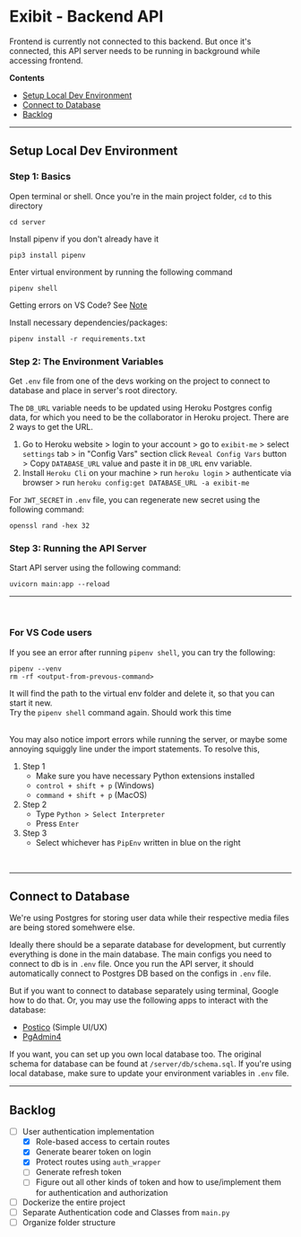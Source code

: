 # Exibit - Backend API

Frontend is currently not connected to this backend. But once it's connected, this API server needs to be running in background while accessing frontend.

**Contents**
- [Setup Local Dev Environment](#setup-local-dev-environment)
- [Connect to Database](#connect-to-database)
- [Backlog](#backlog)

---
## Setup Local Dev Environment


### Step 1: Basics
Open terminal or shell. Once you're in the main project folder, `cd` to this directory
```
cd server
```

Install pipenv if you don't already have it 
```
pip3 install pipenv
```

Enter virtual environment by running the following command
```
pipenv shell
```
Getting errors on VS Code? See [Note](#for-vs-code-users)

Install necessary dependencies/packages:
```
pipenv install -r requirements.txt   
```

### Step 2: The Environment Variables
Get `.env` file from one of the devs working on the project to connect to database and place in server's root directory.  

The `DB_URL` variable needs to be updated using Heroku Postgres config data, for which you need to be the collaborator in Heroku project. There are 2 ways to get the URL.

1. Go to Heroku website > login to your account > go to `exibit-me` > select `settings` tab > in "Config Vars" section click `Reveal Config Vars` button > Copy `DATABASE_URL` value and paste it in `DB_URL` env variable.
2. Install `Heroku Cli` on your machine > run `heroku login` > authenticate via browser > run `heroku config:get DATABASE_URL -a exibit-me`

For `JWT_SECRET` in `.env` file, you can regenerate new secret using the following command:
```
openssl rand -hex 32
```


### Step 3: Running the API Server
Start API server using the following command:
```
uvicorn main:app --reload  
```

---

<br/>

### For VS Code users
If you see an error after running `pipenv shell`, you can try the following:
```
pipenv --venv
rm -rf <output-from-prevous-command>
```
It will find the path to the virtual env folder and delete it, so that you can start it new.   
Try the `pipenv shell` command again. Should work this time

<br/>  
You may also notice import errors while running the server, or maybe some annoying squiggly line under the import statements. To resolve this,

1. Step 1
   - Make sure you have necessary Python extensions installed
   - `control + shift + p` (Windows)   
   - `command + shift + p` (MacOS)
2. Step 2
   - Type `Python > Select Interpreter`  
   - Press `Enter`
3. Step 3
   - Select whichever has `PipEnv` written in blue on the right

<br/>

---

## Connect to Database

We're using Postgres for storing user data while their respective media files are being stored somehwere else.  

Ideally there should be a separate database for development, but currently everything is done in the main database. The main configs you need to connect to db is in `.env` file. Once you run the API server, it should automatically connect to Postgres DB based on the configs in `.env` file.    

But if you want to connect to database separately using terminal, Google how to do that. Or, you may use the following apps to interact with the database:
- [Postico](https://eggerapps.at/postico/) (Simple UI/UX)
- [PgAdmin4](https://www.pgadmin.org/)

If you want, you can set up you own local database too. The original schema for database can be found at `/server/db/schema.sql`. If you're using local database, make sure to update your environment variables in `.env` file.

---

## Backlog

- [ ] User authentication implementation
   - [x] Role-based access to certain routes
   - [x] Generate bearer token on login
   - [x] Protect routes using `auth_wrapper`
   - [ ] Generate refresh token
   - [ ] Figure out all other kinds of token and how to use/implement them for authentication and authorization
- [ ] Dockerize the entire project
- [ ] Separate Authentication code and Classes from `main.py`
- [ ] Organize folder structure